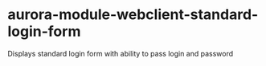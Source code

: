 # aurora-module-webclient-standard-login-form

Displays standard login form with ability to pass login and password
